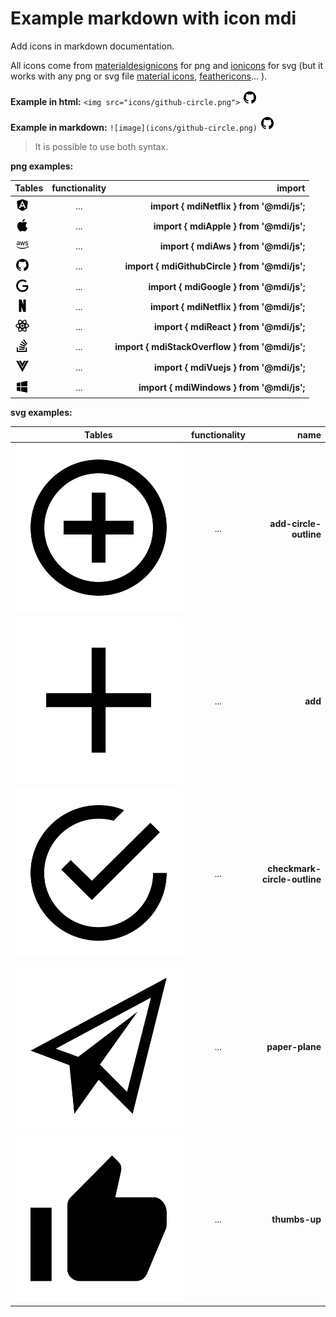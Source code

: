 # Example markdown with icon mdi

Add icons in markdown documentation.

All icons come from [materialdesignicons](https://materialdesignicons.com/) for png and [ionicons](https://ionicons.com/) for svg (but it works with any png or svg file [material icons](https://material.io/resources/icons/?style=baseline), [feathericons](https://feathericons.com/)... ).



**Example in html:**     `<img src="icons/github-circle.png">` <img src="icons/github-circle.png">

**Example in markdown:** `![image](icons/github-circle.png)` ![image](icons/github-circle.png)

> It is possible to use both syntax.

**png examples:**

| Tables   |      functionality      |  import  |
|----------|:-------------:|------:|
| ![image](icons/png/angular.png)        | ...  |       **import { mdiNetflix } from '@mdi/js';** |
| ![image](icons/png/apple.png)          | ...  |         **import { mdiApple } from '@mdi/js';** |
| ![image](icons/png/aws.png)            | ...  |           **import { mdiAws } from '@mdi/js';** |
| ![image](icons/png/github-circle.png)  | ...  |  **import { mdiGithubCircle } from '@mdi/js';** |
| ![image](icons/png/google.png)         | ...  |        **import { mdiGoogle } from '@mdi/js';** |
| ![image](icons/png/netflix.png)        | ...  |       **import { mdiNetflix } from '@mdi/js';** |
| ![image](icons/png/react.png)          | ...  |         **import { mdiReact } from '@mdi/js';** |
| ![image](icons/png/stack-overflow.png) | ...  | **import { mdiStackOverflow } from '@mdi/js';** |
| ![image](icons/png/vuejs.png)          | ...  |         **import { mdiVuejs } from '@mdi/js';** |
| ![image](icons/png/windows.png)        | ...  |       **import { mdiWindows } from '@mdi/js';** |


**svg examples:**

| Tables   |      functionality      |  name  |
|----------|:-------------:|------:|
| ![image](icons/svg/_ionicons_svg_md-add-circle-outline.svg)      | ...  |       **add-circle-outline** |
| ![image](icons/svg/_ionicons_svg_md-add.svg)                     | ...  |                      **add** |
| ![image](icons/svg/_ionicons_svg_md-checkmark-circle-outline.svg)| ...  | **checkmark-circle-outline** |
| ![image](icons/svg/_ionicons_svg_md-paper-plane.svg)             | ...  |              **paper-plane** |
| ![image](icons/svg/_ionicons_svg_md-thumbs-up.svg)               | ...  |                **thumbs-up** |
